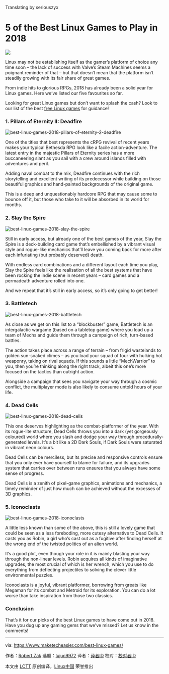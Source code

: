 Translating by seriouszyx

5 of the Best Linux Games to Play in 2018
======

![](https://www.maketecheasier.com/assets/uploads/2018/07/best-linux-games-2018-header.jpg)

Linux may not be establishing itself as the gamer’s platform of choice any time soon – the lack of success with Valve’s Steam Machines seems a poignant reminder of that – but that doesn’t mean that the platform isn’t steadily growing with its fair share of great games.

From indie hits to glorious RPGs, 2018 has already been a solid year for Linux games. Here we’ve listed our five favourites so far.

Looking for great Linux games but don’t want to splash the cash? Look to our list of the best [free Linux games][1] for guidance!

### 1. Pillars of Eternity II: Deadfire

![best-linux-games-2018-pillars-of-eternity-2-deadfire][2]

One of the titles that best represents the cRPG revival of recent years makes your typical Bethesda RPG look like a facile action-adventure. The latest entry in the majestic Pillars of Eternity series has a more buccaneering slant as you sail with a crew around islands filled with adventures and peril.

Adding naval combat to the mix, Deadfire continues with the rich storytelling and excellent writing of its predecessor while building on those beautiful graphics and hand-painted backgrounds of the original game.

This is a deep and unquestionably hardcore RPG that may cause some to bounce off it, but those who take to it will be absorbed in its world for months.

### 2. Slay the Spire

![best-linux-games-2018-slay-the-spire][3]

Still in early access, but already one of the best games of the year, Slay the Spire is a deck-building card game that’s embellished by a vibrant visual style and rogue-like mechanics that’ll leave you coming back for more after each infuriating (but probably deserved) death.

With endless card combinations and a different layout each time you play, Slay the Spire feels like the realisation of all the best systems that have been rocking the indie scene in recent years – card games and a permadeath adventure rolled into one.

And we repeat that it’s still in early access, so it’s only going to get better!

### 3. Battletech

![best-linux-games-2018-battletech][4]

As close as we get on this list to a “blockbuster” game, Battletech is an intergalactic wargame (based on a tabletop game) where you load up a team of Mechs and guide them through a campaign of rich, turn-based battles.

The action takes place across a range of terrain – from frigid wastelands to golden sun-soaked climes – as you load your squad of four with hulking hot weaponry, taking on rival squads. If this sounds a little “MechWarrior” to you, then you’re thinking along the right track, albeit this one’s more focused on the tactics than outright action.

Alongside a campaign that sees you navigate your way through a cosmic conflict, the multiplayer mode is also likely to consume untold hours of your life.

### 4. Dead Cells

![best-linux-games-2018-dead-cells][5]

This one deserves highlighting as the combat-platformer of the year. With its rogue-lite structure, Dead Cells throws you into a dark (yet gorgeously coloured) world where you slash and dodge your way through procedurally-generated levels. It’s a bit like a 2D Dark Souls, if Dark Souls were saturated in vibrant neon colours.

Dead Cells can be merciless, but its precise and responsive controls ensure that you only ever have yourself to blame for failure, and its upgrades system that carries over between runs ensures that you always have some sense of progress.

Dead Cells is a zenith of pixel-game graphics, animations and mechanics, a timely reminder of just how much can be achieved without the excesses of 3D graphics.

### 5. Iconoclasts

![best-linux-games-2018-iconoclasts][6]

A little less known than some of the above, this is still a lovely game that could be seen as a less foreboding, more cutesy alternative to Dead Cells. It casts you as Robin, a girl who’s cast out as a fugitive after finding herself at the wrong end of the twisted politics of an alien world.

It’s a good plot, even though your role in it is mainly blasting your way through the non-linear levels. Robin acquires all kinds of imaginative upgrades, the most crucial of which is her wrench, which you use to do everything from deflecting projectiles to solving the clever little environmental puzzles.

Iconoclasts is a joyful, vibrant platformer, borrowing from greats like Megaman for its combat and Metroid for its exploration. You can do a lot worse than take inspiration from those two classics.

### Conclusion

That’s it for our picks of the best Linux games to have come out in 2018. Have you dug up any gaming gems that we’ve missed? Let us know in the comments!

--------------------------------------------------------------------------------

via: https://www.maketecheasier.com/best-linux-games/

作者：[Robert Zak][a]
选题：[lujun9972](https://github.com/lujun9972)
译者：[译者ID](https://github.com/译者ID)
校对：[校对者ID](https://github.com/校对者ID)

本文由 [LCTT](https://github.com/LCTT/TranslateProject) 原创编译，[Linux中国](https://linux.cn/) 荣誉推出

[a]: https://www.maketecheasier.com/author/robzak/
[1]:https://www.maketecheasier.com/open-source-linux-games/
[2]:https://www.maketecheasier.com/assets/uploads/2018/07/best-linux-games-2018-pillars-of-eternity-2-deadfire.jpg (best-linux-games-2018-pillars-of-eternity-2-deadfire)
[3]:https://www.maketecheasier.com/assets/uploads/2018/07/best-linux-games-2018-slay-the-spire.jpg (best-linux-games-2018-slay-the-spire)
[4]:https://www.maketecheasier.com/assets/uploads/2018/07/best-linux-games-2018-battletech.jpg (best-linux-games-2018-battletech)
[5]:https://www.maketecheasier.com/assets/uploads/2018/07/best-linux-games-2018-dead-cells.jpg (best-linux-games-2018-dead-cells)
[6]:https://www.maketecheasier.com/assets/uploads/2018/07/best-linux-games-2018-iconoclasts.jpg (best-linux-games-2018-iconoclasts)

